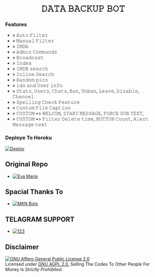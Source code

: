</p>
<h1 align="center">
  <b>𝙳𝙰𝚃𝙰 𝙱𝙰𝙲𝙺𝚄𝙿 𝙱𝙾𝚃</b>
</h1>


### Features
- » 𝙰𝚞𝚝𝚘 𝙵𝚒𝚕𝚝𝚎𝚛
- » 𝙼𝚊𝚗𝚞𝚊𝚕 𝙵𝚒𝚕𝚝𝚎𝚛
- » 𝙸𝙼𝙳𝚋
- » 𝙰𝚍𝚖𝚒𝚗 𝙲𝚘𝚖𝚖𝚊𝚗𝚍𝚜
- » 𝙱𝚛𝚘𝚊𝚍𝚌𝚊𝚜𝚝
- » 𝙸𝚗𝚍𝚎𝚡
- » 𝙸𝙼𝙳𝙱 𝚜𝚎𝚊𝚛𝚌𝚑
- » 𝙸𝚗𝚕𝚒𝚗𝚎 𝚂𝚎𝚊𝚛𝚌𝚑
- » 𝚁𝚊𝚗𝚍𝚘𝚖 𝚙𝚒𝚌𝚜
- » 𝚒𝚍𝚜 𝚊𝚗𝚍 𝚄𝚜𝚎𝚛 𝚒𝚗𝚏𝚘
- » 𝚂𝚝𝚊𝚝𝚜, 𝚄𝚜𝚎𝚛𝚜, 𝙲𝚑𝚊𝚝𝚜, 𝙱𝚊𝚗, 𝚄𝚗𝚋𝚊𝚗, 𝙻𝚎𝚊𝚟𝚎, 𝙳𝚒𝚜𝚊𝚋𝚕𝚎, 𝙲𝚑𝚊𝚗𝚗𝚎𝚕
- » 𝚂𝚙𝚎𝚕𝚕𝚒𝚗𝚐 𝙲𝚑𝚎𝚌𝚔 𝙵𝚎𝚊𝚝𝚞𝚛𝚎
- » 𝙲𝚞𝚜𝚝𝚘𝚖 𝙵𝚒𝚕𝚎 𝙲𝚊𝚙𝚝𝚒𝚘𝚗
- » 𝙲𝚄𝚂𝚃𝙾𝙼 •> 𝚆𝙴𝙻𝙲𝙾𝙼, 𝚂𝚃𝙰𝚁𝚃 𝙼𝙴𝚂𝚂𝙰𝙶𝙴, 𝙵𝙾𝚁𝙲𝙴 𝚂𝚄𝙱 𝚃𝙴𝚇𝚃, 
- » 𝙲𝚄𝚂𝚃𝙾𝙼 •> 𝙵𝚒𝚕𝚝𝚎𝚛 𝙳𝚎𝚕𝚎𝚝𝚎 𝚝𝚒𝚖𝚎, 𝙱𝚄𝚃𝚃𝙾𝙽 𝙲𝚘𝚞𝚗𝚝, 𝙰𝚕𝚎𝚛𝚝 𝙼𝚎𝚜𝚜𝚊𝚐𝚎 𝚝𝚎𝚡𝚝         

### Deploye To Heroku 

[![Deploy](https://www.herokucdn.com/deploy/button.svg)](https://heroku.com/deploy?template=https://github.com/HeyAdithya/Data-Backup-Bot)                                


## Original Repo

* [![Eva Maria](https://img.shields.io/static/v1?label=Evaa&message=Maria&color=geen)](https://github.com/EvamariaTG/EvaMaria)

## Spacial Thanks To

* [![MKN Bots](https://img.shields.io/static/v1?label=MKN&message=Bots)](https://t.me/mkn_bots_updates)

## TELAGRAM SUPPORT 

* [![123](https://img.shields.io/static/v1?label=MKN&message=BOTZ&color=critical)](https://t.me/VijayAdithyaa)


## Disclaimer
[![GNU Affero General Public License 2.0](https://www.gnu.org/graphics/agplv3-155x51.png)](https://www.gnu.org/licenses/agpl-3.0.en.html#header)    
Licensed under [GNU AGPL 2.0.](https://github.com/EvamariaTG/evamaria/blob/master/LICENSE)
Selling The Codes To Other People For Money Is *Strictly Prohibited*.
